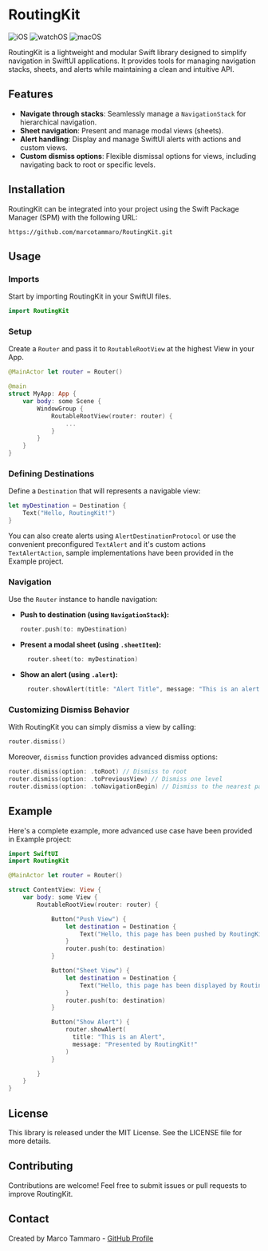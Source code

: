 # RoutingKit

![iOS](https://img.shields.io/badge/iOS-v16.0%2B-blue?logo=apple&logoColor=white)
![watchOS](https://img.shields.io/badge/watchOS-v9.0%2B-green?logo=apple&logoColor=white)
![macOS](https://img.shields.io/badge/macOS-v13.0%2B-orange?logo=apple&logoColor=white)

RoutingKit is a lightweight and modular Swift library designed to simplify navigation in SwiftUI applications. It provides tools for managing navigation stacks, sheets, and alerts while maintaining a clean and intuitive API.

## Features

- **Navigate through stacks**: Seamlessly manage a `NavigationStack` for hierarchical navigation.
- **Sheet navigation**: Present and manage modal views (sheets).
- **Alert handling**: Display and manage SwiftUI alerts with actions and custom views.
- **Custom dismiss options**: Flexible dismissal options for views, including navigating back to root or specific levels.

## Installation

RoutingKit can be integrated into your project using the Swift Package Manager (SPM) with the following URL:
```
https://github.com/marcotammaro/RoutingKit.git
```

## Usage

### Imports

Start by importing RoutingKit in your SwiftUI files.

```swift
import RoutingKit
```

### Setup

Create a `Router` and pass it to `RoutableRootView` at the highest View in your App.

```swift
@MainActor let router = Router()

@main
struct MyApp: App {
    var body: some Scene {
        WindowGroup {
            RoutableRootView(router: router) {
                ...
            }
        }
    }
}

```

### Defining Destinations

Define a `Destination` that will represents a navigable view:

```swift
let myDestination = Destination {
    Text("Hello, RoutingKit!")
}
```

You can also create alerts using `AlertDestinationProtocol` or use the convenient preconfigured `TextAlert` and it's custom actions `TextAlertAction`, sample implementations have been provided in the Example project.

### Navigation

Use the `Router` instance to handle navigation:

- **Push to destination (using `NavigationStack`):**

  ```swift
  router.push(to: myDestination)
  ```

- **Present a modal sheet (using `.sheetItem`):**

  ```swift
    router.sheet(to: myDestination)
  ```

- **Show an alert (using `.alert`):**

  ```swift
    router.showAlert(title: "Alert Title", message: "This is an alert.")
  ```

### Customizing Dismiss Behavior

With RoutingKit you can simply dismiss a view by calling:
```swift
router.dismiss()
```

Moreover, `dismiss` function provides advanced dismiss options:

```swift
router.dismiss(option: .toRoot) // Dismiss to root
router.dismiss(option: .toPreviousView) // Dismiss one level
router.dismiss(option: .toNavigationBegin) // Dismiss to the nearest path node
```

## Example

Here's a complete example, more advanced use case have been provided in Example project:

```swift
import SwiftUI
import RoutingKit

@MainActor let router = Router()

struct ContentView: View {
    var body: some View {
        RoutableRootView(router: router) {

            Button("Push View") {
                let destination = Destination {
                    Text("Hello, this page has been pushed by RoutingKit!")
                }
                router.push(to: destination)
            }

            Button("Sheet View") {
                let destination = Destination {
                    Text("Hello, this page has been displayed by RoutingKit!")
                }
                router.push(to: destination)
            }

            Button("Show Alert") {
                router.showAlert(
                  title: "This is an Alert", 
                  message: "Presented by RoutingKit!"
                )
            }

        }
    }
}
```

## License

This library is released under the MIT License. See the LICENSE file for more details.

## Contributing

Contributions are welcome! Feel free to submit issues or pull requests to improve RoutingKit.

## Contact

Created by Marco Tammaro - [GitHub Profile](https://github.com/marcotammaro)

